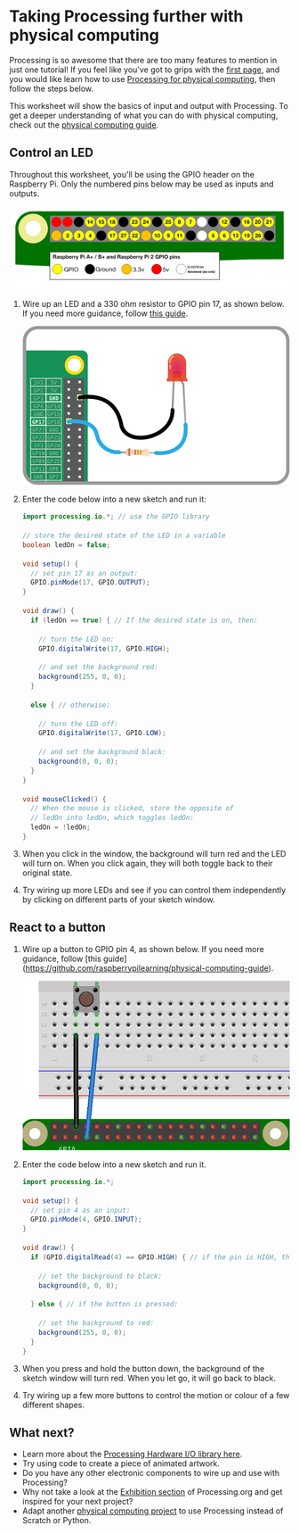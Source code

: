 # Taking Processing further with physical computing

Processing is so awesome that there are too many features to mention in just one tutorial! If you feel like you've got to grips with the [first page](worksheet.md), and you would like learn how to use [Processing for physical computing](https://www.processing.org/reference/libraries/io/index.html), then follow the steps below.

This worksheet will show the basics of input and output with Processing. To get a deeper understanding of what you can do with physical computing, check out the [physical computing guide](https://github.com/raspberrypilearning/physical-computing-guide).

## Control an LED

Throughout this worksheet, you'll be using the GPIO header on the Raspberry Pi. Only the numbered pins below may be used as inputs and outputs.

![](images/gpio-numbers-pi2.png)

1. Wire up an LED and a 330 ohm resistor to GPIO pin 17, as shown below. If you need more guidance, follow [this guide](https://github.com/raspberrypilearning/physical-computing-guide).

	![](images/led-gpio17.png)

1. Enter the code below into a new sketch and run it:

	```java
	import processing.io.*; // use the GPIO library

	// store the desired state of the LED in a variable
	boolean ledOn = false; 

	void setup() {
	  // set pin 17 as an output:
	  GPIO.pinMode(17, GPIO.OUTPUT);  
	}

	void draw() {
	  if (ledOn == true) { // If the desired state is on, then:

	  	// turn the LED on:
	    GPIO.digitalWrite(17, GPIO.HIGH);

	    // and set the background red:
	    background(255, 0, 0);
	  }

	  else { // otherwise:

	  	// turn the LED off:
	    GPIO.digitalWrite(17, GPIO.LOW);

	    // and set the background black:
	    background(0, 0, 0);
	  }
	}

	void mouseClicked() {
	  // When the mouse is clicked, store the opposite of 
	  // ledOn into ledOn, which toggles ledOn:
	  ledOn = !ledOn;
	}
	```

1. When you click in the window, the background will turn red and the LED will turn on. When you click again, they will both toggle back to their original state.

1. Try wiring up more LEDs and see if you can control them independently by clicking on different parts of your sketch window.

## React to a button

1. Wire up a button to GPIO pin 4, as shown below. If you need more guidance, follow [this guide] (https://github.com/raspberrypilearning/physical-computing-guide).

	![](images/button.png)

1. Enter the code below into a new sketch and run it.

	```java
	import processing.io.*;

	void setup() {
	  // set pin 4 as an input:
	  GPIO.pinMode(4, GPIO.INPUT);
	}

	void draw() {
	  if (GPIO.digitalRead(4) == GPIO.HIGH) { // if the pin is HIGH, the button isn't pressed
	    
	    // set the background to black:
	    background(0, 0, 0);

	  } else { // if the button is pressed:

	  	// set the background to red:
	    background(255, 0, 0);
	  }
	}
	```

1. When you press and hold the button down, the background of the sketch window will turn red. When you let go, it will go back to black.

1. Try wiring up a few more buttons to control the motion or colour of a few different shapes.

## What next?

- Learn more about the [Processing Hardware I/O library here](https://www.processing.org/reference/libraries/io/index.html).
- Try using code to create a piece of animated artwork.
- Do you have any other electronic components to wire up and use with Processing?
- Why not take a look at the [Exhibition section](https://processing.org/exhibition/) of Processing.org and get inspired for your next project?
- Adapt another [physical computing project](https://www.raspberrypi.org/resources/make/) to use Processing instead of Scratch or Python.


